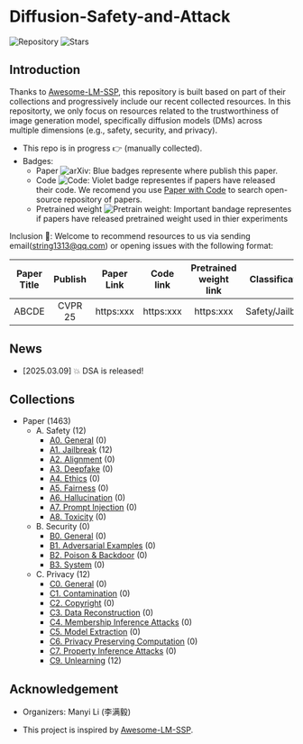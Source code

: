# Diffusion-Safety-and-Attack 

![Repository](https://img.shields.io/badge/Advancement-DSA-red)
![Stars](https://img.shields.io/github/stars/ManyiLee/Diffusion-Safety-and-Attack)

## Introduction 
Thanks to [Awesome-LM-SSP](https://github.com/ThuCCSLab/Awesome-LM-SSP), this repository is built based on part of their collections and progressively include our recent collected resources. In this repositorty, we only focus on resources related to the trustworthiness of image generation model, specifically diffusion models (DMs) across multiple dimensions (e.g., safety, security, and privacy).

- This repo is in progress :point_right: (manually collected).
- Badges: 
    - Paper ![arXiv](https://img.shields.io/badge/arXiv-blue): Blue badges represente where publish this paper.
    - Code ![Code](https://img.shields.io/badge/Code-violet): Violet badge representes if papers have released their code. We recomend you use [Paper with Code](https://paperswithcode.com/) to search open-source repository of papers.
    - Pretrained weight ![Pretrain weight](https://img.shields.io/badge/Pretrain%20weight-important): Important bandage representes if papers have released pretrained weight used in thier experiments

Inclusion :email:: Welcome to recommend resources to us via sending email(string1313@qq.com) or opening issues with the following format: 

| Paper Title | Publish | Paper Link  | Code link | Pretrained weight link |Classification | Further Comments | 
| :----: | :----: | :----: | :----: | :----: | :----: | :----: |
| ABCDE | CVPR 25 | https:xxx | https:xxx  |  https:xxx | Safety/Jailbreak | Benchmark| 

## News
- [2025.03.09] :boom: DSA is released!

## Collections
- Paper (1463)
    - A. Safety (12)
        - [A0. General](Safety/General.md) (0)
        - [A1. Jailbreak](Safety/JailBreak.md) (12)
        - [A2. Alignment](Safety/Alignment.md) (0)
        - [A3. Deepfake](Safety/Deepfake.md) (0)
        - [A4. Ethics](Safety/Ethics.md) (0)
        - [A5. Fairness](Safety/Fairness.md) (0)
        - [A6. Hallucination](Safety/Hallucination.md) (0)
        - [A7. Prompt Injection](Safety/Prompt_injection.md) (0)
        - [A8. Toxicity](Safety/Toxicity.md) (0)
    - B. Security (0)
        - [B0. General](Security/General.md) (0)
        - [B1. Adversarial Examples](Security/Adversarial_examples.md) (0)
        - [B2. Poison & Backdoor](Security/Poison_&_backdoor.md) (0)
        - [B3. System](Security/System.md) (0)
    - C. Privacy (12)
        - [C0. General](Privacy/General.md) (0)
        - [C1. Contamination](Privacy/Contamination.md) (0)
        - [C2. Copyright](Privacy/Copyright.md) (0)
        - [C3. Data Reconstruction](Privacy/Data_reconstruction.md) (0)
        - [C4. Membership Inference Attacks](Privacy/Membership_inference_attacks.md) (0)
        - [C5. Model Extraction](Privacy/Model_extraction.md) (0)
        - [C6. Privacy Preserving Computation](Privacy/Privacy_preserving_computation.md) (0)
        - [C7. Property Inference Attacks](Privacy/Property_inference_attacks.md) (0)
        - [C9. Unlearning](Privacy/Unlearning.md) (12)

## Acknowledgement

- Organizers: Manyi Li (李满毅)

- This project is inspired by [Awesome-LM-SSP](https://github.com/ThuCCSLab/Awesome-LM-SSP).
